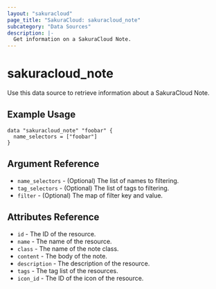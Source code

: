 ```yaml
---
layout: "sakuracloud"
page_title: "SakuraCloud: sakuracloud_note"
subcategory: "Data Sources"
description: |-
  Get information on a SakuraCloud Note.
---
```


# sakuracloud\_note

Use this data source to retrieve information about a SakuraCloud Note.

## Example Usage

```hcl
data "sakuracloud_note" "foobar" {
  name_selectors = ["foobar"]
}
```

## Argument Reference

 * `name_selectors` - (Optional) The list of names to filtering.
 * `tag_selectors` - (Optional) The list of tags to filtering.
 * `filter` - (Optional) The map of filter key and value.

## Attributes Reference

* `id` - The ID of the resource.
* `name` - The name of the resource.
* `class` - The name of the note class.
* `content` - The body of the note. 
* `description` - The description of the resource.
* `tags` - The tag list of the resources.
* `icon_id` - The ID of the icon of the resource.
